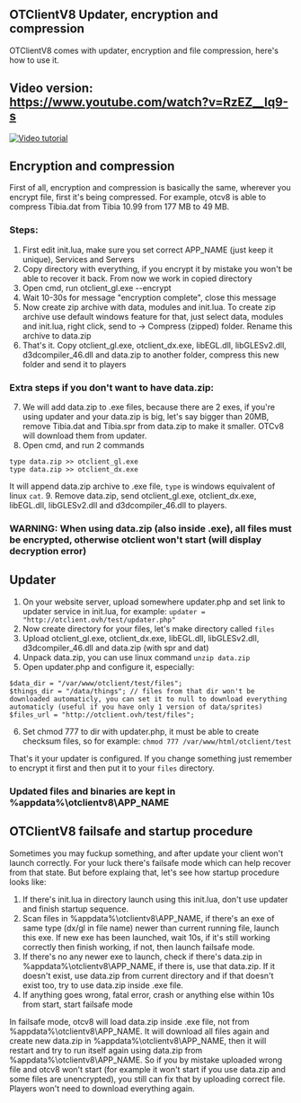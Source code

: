 ## OTClientV8 Updater, encryption and compression

OTClientV8 comes with updater, encryption and file compression, here's how to use it.

## Video version: https://www.youtube.com/watch?v=RzEZ__Iq9-s
[![Video tutorial](https://img.youtube.com/vi/RzEZ__Iq9-s/0.jpg)](https://www.youtube.com/watch?v=RzEZ__Iq9-s)


## Encryption and compression
First of all, encryption and compression is basically the same, wherever you encrypt file, first it's being compressed. For example, otcv8 is able to compress Tibia.dat from Tibia 10.99 from 177 MB to 49 MB.

### Steps:
1. First edit init.lua, make sure you set correct APP_NAME (just keep it unique), Services and Servers
2. Copy directory with everything, if you encrypt it by mistake you won't be able to recover it back. From now we work in copied directory
3. Open cmd, run otclient_gl.exe --encrypt
4. Wait 10-30s for message "encryption complete", close this message
5. Now create zip archive with data, modules and init.lua. To create zip archive use default windows feature for that, just select data, modules and init.lua, right click, send to -> Compress (zipped) folder. Rename this archive to data.zip
6. That's it. Copy otclient_gl.exe, otclient_dx.exe, libEGL.dll, libGLESv2.dll, d3dcompiler_46.dll and data.zip to another folder, compress this new folder and send it to players

### Extra steps if you don't want to have data.zip:
7. We will add data.zip to .exe files, because there are 2 exes, if you're using updater and your data.zip is big, let's say bigger than 20MB, remove Tibia.dat and Tibia.spr from data.zip to make it smaller. OTCv8 will download them from updater.
8. Open cmd, and run 2 commands
```
type data.zip >> otclient_gl.exe
type data.zip >> otclient_dx.exe
```
It will append data.zip archive to .exe file, `type` is windows equivalent of linux `cat`.
9. Remove data.zip, send otclient_gl.exe, otclient_dx.exe, libEGL.dll, libGLESv2.dll and d3dcompiler_46.dll to players.

### WARNING: When using data.zip (also inside .exe), all files must be encrypted, otherwise otclient won't start (will display decryption error)

## Updater
1. On your website server, upload somewhere updater.php and set link to updater service in init.lua, for example: `updater = "http://otclient.ovh/test/updater.php"`
2. Now create directory for your files, let's make directory called `files`
3. Upload otclient_gl.exe, otclient_dx.exe, libEGL.dll, libGLESv2.dll, d3dcompiler_46.dll and data.zip (with spr and dat)
4. Unpack data.zip, you can use linux command `unzip data.zip`
5. Open updater.php and configure it, especially:
```
$data_dir = "/var/www/otclient/test/files";
$things_dir = "/data/things"; // files from that dir won't be downloaded automaticly, you can set it to null to download everything automaticly (useful if you have only 1 version of data/sprites)
$files_url = "http://otclient.ovh/test/files";
```
6. Set chmod 777 to dir with updater.php, it must be able to create checksum files, so for example: `chmod 777 /var/www/html/otclient/test`

That's it your updater is configured. If you change something just remember to encrypt it first and then put it to your `files` directory.

### Updated files and binaries are kept in %appdata%\otclientv8\APP_NAME

## OTClientV8 failsafe and startup procedure
Sometimes you may fuckup something, and after update your client won't launch correctly. For your luck there's failsafe mode which can help recover from that state. But before explaing that, let's see how startup procedure looks like:

1. If there's init.lua in directory launch using this init.lua, don't use updater and finish startup sequence.
2. Scan files in %appdata%\otclientv8\APP_NAME, if there's an exe of same type (dx/gl in file name) newer than current running file, launch this exe. If new exe has been launched, wait 10s, if it's still working correctly then finish working, if not, then launch failsafe mode.
3. If there's no any newer exe to launch, check if there's data.zip in %appdata%\otclientv8\APP_NAME, if there is, use that data.zip. If it doesn't exist, use data.zip from current directory and if that doesn't exist too, try to use data.zip inside .exe file.
4. If anything goes wrong, fatal error, crash or anything else within 10s from start, start failsafe mode

In failsafe mode, otcv8 will load data.zip inside .exe file, not from %appdata%\otclientv8\APP_NAME. It will download all files again and create new data.zip in %appdata%\otclientv8\APP_NAME, then it will restart and try to run itself again using data.zip from %appdata%\otclientv8\APP_NAME. 
So if you by mistake uploaded wrong file and otcv8 won't start (for example it won't start if you use data.zip and some files are unencrypted), you still can fix that by uploading correct file. Players won't need to download everything again. 
